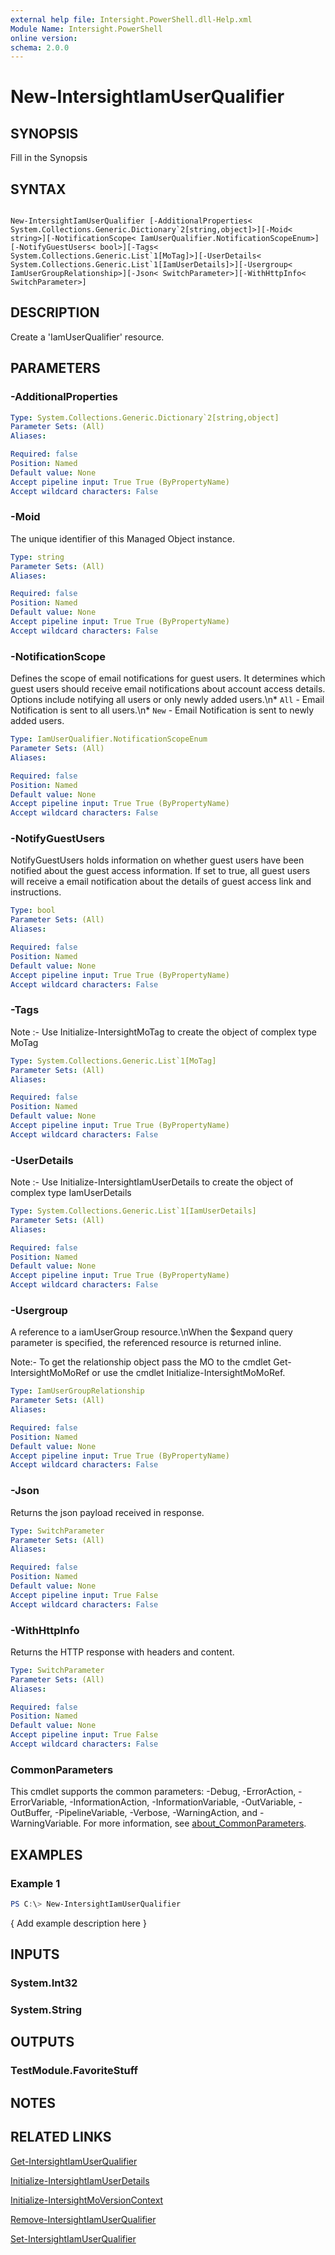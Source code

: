```yaml
---
external help file: Intersight.PowerShell.dll-Help.xml
Module Name: Intersight.PowerShell
online version:
schema: 2.0.0
---
```


# New-IntersightIamUserQualifier

## SYNOPSIS
Fill in the Synopsis

## SYNTAX

```

New-IntersightIamUserQualifier [-AdditionalProperties< System.Collections.Generic.Dictionary`2[string,object]>][-Moid< string>][-NotificationScope< IamUserQualifier.NotificationScopeEnum>][-NotifyGuestUsers< bool>][-Tags< System.Collections.Generic.List`1[MoTag]>][-UserDetails< System.Collections.Generic.List`1[IamUserDetails]>][-Usergroup< IamUserGroupRelationship>][-Json< SwitchParameter>][-WithHttpInfo< SwitchParameter>]

```

## DESCRIPTION
Create a &apos;IamUserQualifier&apos; resource.

## PARAMETERS

### -AdditionalProperties


```yaml
Type: System.Collections.Generic.Dictionary`2[string,object]
Parameter Sets: (All)
Aliases:

Required: false
Position: Named
Default value: None
Accept pipeline input: True True (ByPropertyName)
Accept wildcard characters: False
```

### -Moid
The unique identifier of this Managed Object instance.

```yaml
Type: string
Parameter Sets: (All)
Aliases:

Required: false
Position: Named
Default value: None
Accept pipeline input: True True (ByPropertyName)
Accept wildcard characters: False
```

### -NotificationScope
Defines the scope of email notifications for guest users. It determines which guest users  should receive email notifications about account access details. Options include notifying all users or only  newly added users.\n* `All` - Email Notification is sent to all users.\n* `New` - Email Notification is sent to newly added users.

```yaml
Type: IamUserQualifier.NotificationScopeEnum
Parameter Sets: (All)
Aliases:

Required: false
Position: Named
Default value: None
Accept pipeline input: True True (ByPropertyName)
Accept wildcard characters: False
```

### -NotifyGuestUsers
NotifyGuestUsers holds information on whether guest users have been notified about the guest access information. If set to true, all guest users will receive a email notification about the details of guest access link and instructions.

```yaml
Type: bool
Parameter Sets: (All)
Aliases:

Required: false
Position: Named
Default value: None
Accept pipeline input: True True (ByPropertyName)
Accept wildcard characters: False
```

### -Tags


Note :- Use Initialize-IntersightMoTag to create the object of complex type MoTag

```yaml
Type: System.Collections.Generic.List`1[MoTag]
Parameter Sets: (All)
Aliases:

Required: false
Position: Named
Default value: None
Accept pipeline input: True True (ByPropertyName)
Accept wildcard characters: False
```

### -UserDetails


Note :- Use Initialize-IntersightIamUserDetails to create the object of complex type IamUserDetails

```yaml
Type: System.Collections.Generic.List`1[IamUserDetails]
Parameter Sets: (All)
Aliases:

Required: false
Position: Named
Default value: None
Accept pipeline input: True True (ByPropertyName)
Accept wildcard characters: False
```

### -Usergroup
A reference to a iamUserGroup resource.\nWhen the $expand query parameter is specified, the referenced resource is returned inline.

 Note:- To get the relationship object pass the MO to the cmdlet Get-IntersightMoMoRef 
or use the cmdlet Initialize-IntersightMoMoRef.

```yaml
Type: IamUserGroupRelationship
Parameter Sets: (All)
Aliases:

Required: false
Position: Named
Default value: None
Accept pipeline input: True True (ByPropertyName)
Accept wildcard characters: False
```

### -Json
Returns the json payload received in response.

```yaml
Type: SwitchParameter
Parameter Sets: (All)
Aliases:

Required: false
Position: Named
Default value: None
Accept pipeline input: True False
Accept wildcard characters: False
```

### -WithHttpInfo
Returns the HTTP response with headers and content.

```yaml
Type: SwitchParameter
Parameter Sets: (All)
Aliases:

Required: false
Position: Named
Default value: None
Accept pipeline input: True False
Accept wildcard characters: False
```


### CommonParameters
This cmdlet supports the common parameters: -Debug, -ErrorAction, -ErrorVariable, -InformationAction, -InformationVariable, -OutVariable, -OutBuffer, -PipelineVariable, -Verbose, -WarningAction, and -WarningVariable. For more information, see [about_CommonParameters](http://go.microsoft.com/fwlink/?LinkID=113216).

## EXAMPLES

### Example 1
```powershell
PS C:\> New-IntersightIamUserQualifier
```

{ Add example description here }

## INPUTS

### System.Int32

### System.String

## OUTPUTS

### TestModule.FavoriteStuff

## NOTES

## RELATED LINKS

[Get-IntersightIamUserQualifier](./Get-IntersightIamUserQualifier.md)

[Initialize-IntersightIamUserDetails](./Initialize-IntersightIamUserDetails.md)

[Initialize-IntersightMoVersionContext](./Initialize-IntersightMoVersionContext.md)

[Remove-IntersightIamUserQualifier](./Remove-IntersightIamUserQualifier.md)

[Set-IntersightIamUserQualifier](./Set-IntersightIamUserQualifier.md)
